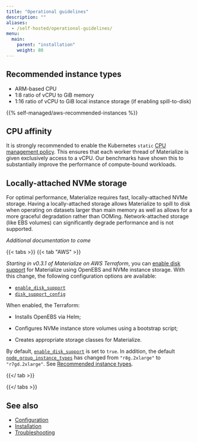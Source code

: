 ```yaml
---
title: "Operational guidelines"
description: ""
aliases:
  - /self-hosted/operational-guidelines/
menu:
  main:
    parent: "installation"
    weight: 80
---
```


## Recommended instance types

- ARM-based CPU
- 1:8 ratio of vCPU to GiB memory
- 1:16 ratio of vCPU to GiB local instance storage (if enabling spill-to-disk)

{{% self-managed/aws-recommended-instances %}}

## CPU affinity

It is strongly recommended to enable the Kubernetes `static` [CPU management policy](https://kubernetes.io/docs/tasks/administer-cluster/cpu-management-policies/#static-policy).
This ensures that each worker thread of Materialize is given exclusively access to a vCPU. Our benchmarks have shown this
to substantially improve the performance of compute-bound workloads.

## Locally-attached NVMe storage

For optimal performance, Materialize requires fast, locally-attached NVMe
storage. Having a locally-attached storage allows Materialize to spill to disk
when operating on datasets larger than main memory as well as allows for a more
graceful degradation rather than OOMing. Network-attached storage (like EBS
volumes) can significantly degrade performance and is not supported.

*Additional documentation to come*

{{< tabs >}}
{{< tab  "AWS" >}}

*Starting in v0.3.1 of Materialize on AWS Terraform*, you can [enable disk
support] for Materialize using OpenEBS and NVMe instance storage. With this
change, the following configuration options are available:

- [`enable_disk_support`]
- [`disk_support_config`]

When enabled, the Terraform:

- Installs OpenEBS via Helm;

- Configures NVMe instance store volumes using a bootstrap script;

- Creates appropriate storage classes for Materialize.

By default, [`enable_disk_support`] is set to `true`.
In addition, the default [`node_group_instance_types`] has changed from
`"r8g.2xlarge"` to `"r7gd.2xlarge"`. See [Recommended instance types](#recommended-instance-types).

[enable disk support]:
    https://github.com/MaterializeInc/terraform-aws-materialize?tab=readme-ov-file#disk-support-for-materialize

[`enable_disk_support`]:
    https://github.com/MaterializeInc/terraform-aws-materialize?tab=readme-ov-file#input_enable_disk_support

[`disk_support_config`]:
    https://github.com/MaterializeInc/terraform-aws-materialize?tab=readme-ov-file#input_disk_support_config

[`node_group_instance_types`]:
    https://github.com/MaterializeInc/terraform-aws-materialize?tab=readme-ov-file#input_node_group_instance_types

{{</ tab >}}

{{</ tabs >}}

## See also

- [Configuration](/installation/configuration/)
- [Installation](/installation/)
- [Troubleshooting](/installation/troubleshooting/)
